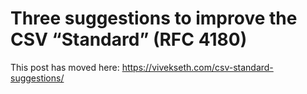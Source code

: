 # Three suggestions to improve the CSV “Standard” (RFC 4180)

This post has moved here: https://vivekseth.com/csv-standard-suggestions/
